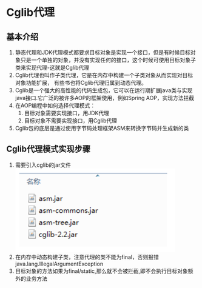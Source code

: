 # Cglib代理

## 基本介绍

1) 静态代理和JDK代理模式都要求目标对象是实现一个接口，但是有时候目标对象只是一个单独的对象，并没有实现任何的接口，这个时候可使用目标对象子类来实现代理-这就是Cglib代理
2) Cglib代理也叫作子类代理，它是在内存中构建一个子类对象从而实现对目标对象功能扩展， 有些书也将Cglib代理归属到动态代理。
3) Cglib是一个强大的高性能的代码生成包，它可以在运行期扩展java类与实现java接口.它广泛的被许多AOP的框架使用，例如Spring AOP，实现方法拦截
4) 在AOP编程中如何选择代理模式：
    1. 目标对象需要实现接口，用JDK代理
    2. 目标对象不需要实现接口，用Cglib代理
5) Cglib包的底层是通过使用字节码处理框架ASM来转换字节码并生成新的类

## Cglib代理模式实现步骤

1) 需要引入cglib的jar文件 \
   ![img.png](../../../../resources/picture/img44.png)
2) 在内存中动态构建子类，注意代理的类不能为final，否则报错java.lang.IllegalArgumentException
3) 目标对象的方法如果为final/static,那么就不会被拦截,即不会执行目标对象额外的业务方法